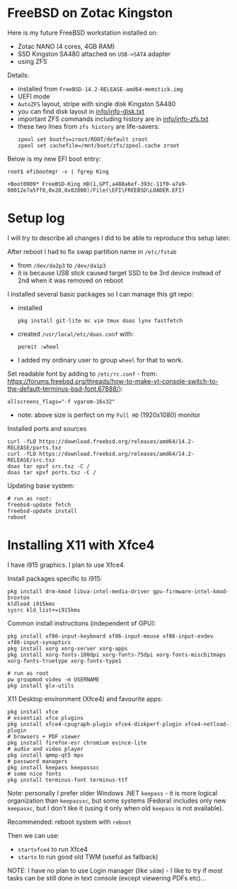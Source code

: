 # FreeBSD on Zotac Kingston

Here is my future FreeBSD workstation installed on:

* Zotac NANO (4 cores, 4GB RAM)
* SSD Kingston SA480 attached on `USB->SATA` adapter
* using ZFS

Details:
- installed from `FreeBSD-14.2-RELEASE-amd64-memstick.img`
- UEFI mode
- `AutoZFS` layout, stripe with single disk Kingston SA480
- you can find disk layout in [info/info-disk.txt](info/info-disk.txt)
- important ZFS commands including history are in [info/info-zfs.txt](info/info-zfs.txt)
- these two lines from `zfs history` are life-savers:
  ```
  zpool set bootfs=zroot/ROOT/default zroot
  zpool set cachefile=/mnt/boot/zfs/zpool.cache zroot
  ```

Below is my new EFI boot entry:
```shell
root$ efibootmgr -v | fgrep King

+Boot0009* FreeBSD-King HD(1,GPT,a488a6ef-393c-11f0-a7a9-00012e7a5ff8,0x28,0x82000)/File(\EFI\FREEBSD\LOADER.EFI)
```

# Setup log

I will try to describe all changes I did to be able to reproduce this setup later.

After reboot I had to fix swap partition name in `/etc/fstab`
- from `/dev/da2p3` to `/dev/da1p3`
- it is because USB stick caused target SSD to be 3rd device instead of 2nd when
  it was removed on reboot

I installed several basic packages so I can manage this git repo:
- installed
  ```shell
  pkg install git-lite mc vim tmux doas lynx fastfetch
  ```
- created `/usr/local/etc/doas.conf` with:
  ```
  permit :wheel
  ```
- I added my ordinary user to group `wheel` for that to work.


Set readable font by adding to `/etc/rc.conf` - from: https://forums.freebsd.org/threads/how-to-make-vt-console-switch-to-the-default-terminus-bsd-font.67888/):

```shell
allscreens_flags="-f vgarom-16x32"
```

- note: above size is perfect on my `Full HD` (1920x1080) monitor

Installed ports and sources
```shell
curl -fLO https://download.freebsd.org/releases/amd64/14.2-RELEASE/ports.txz
curl -fLO https://download.freebsd.org/releases/amd64/14.2-RELEASE/src.txz
doas tar xpvf src.txz -C /
doas tar xpvf ports.txz -C /
```

Updating base system:
```shell
# run as root:
freebsd-update fetch
freebsd-update install
reboot
```

# Installing X11 with Xfce4

I have i915 graphics. I plan to use Xfce4.

Install packages specific to i915:
```shell
pkg install drm-kmod libva-intel-media-driver gpu-firmware-intel-kmod-broxton
kldload i915kms
sysrc kld_list+=i915kms
```

Common install instructions (independent of GPU):
```shell
pkg install xf86-input-keyboard xf86-input-mouse xf86-input-evdev xf86-input-synaptics
pkg install xorg xorg-server xorg-apps
pkg install xorg-fonts-100dpi xorg-fonts-75dpi xorg-fonts-miscbitmaps xorg-fonts-truetype xorg-fonts-type1

# run as root
pw groupmod video -m USERNAME
pkg install glx-utils
```

X11 Desktop environment (Xfce4) and favourite apps:

```shell
pkg install xfce
# essential xfce plugins
pkg install xfce4-cpugraph-plugin xfce4-diskperf-plugin xfce4-netload-plugin
# browsers + PDF viewer
pkg install firefox-esr chromium evince-lite
# audio and video player
pkg install qmmp-qt5 mpv
# password managers
pkg install keepass keepassxc
# some nice fonts
pkg install terminus-font terminus-ttf
```

Note: personally I prefer older Windows .NET `keepass` - it is more logical
organization than `keepassxc`, but some systems (Fedora) includes only new
`keepasxc`, but I don't like it (using it only when old `keepass` is not
available).


Recommended: reboot system with `reboot`

Then we can use:
- `startxfce4` to run Xfce4
- `startx` to run good old TWM (useful as fallback)

NOTE: I have no plan to use Login manager (like `sddm`) - I like to try if most
tasks can be still done in text console (except viewering PDFs etc)...

